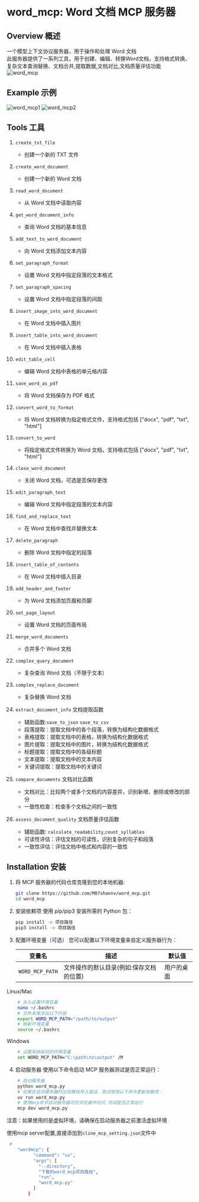 # word_mcp: Word 文档 MCP 服务器

## Overview 概述

一个模型上下文协议服务器，用于操作和处理 Word 文档  
此服务器提供了一系列工具，用于创建、编辑、转换Word文档，支持格式转换、复杂文本查询替换、文档合并,提取数据,文档对比,文档质量评估功能
![word_mcp](images/word_mcp.png)  
## Example 示例
![word_mcp1](images/word_mcp1.png)
![word_mcp2](images/word_mcp2.png)
## Tools 工具

1. `create_txt_file`
    - 创建一个新的 TXT 文件

2. `create_word_document`
    - 创建一个新的 Word 文档

3. `read_word_document`
    - 从 Word 文档中读取内容

4. `get_word_document_info`
    - 查询 Word 文档的基本信息

5. `add_text_to_word_document`
    - 向 Word 文档添加文本内容

6. `set_paragraph_format`
    - 设置 Word 文档中指定段落的文本格式

7. `set_paragraph_spacing`
    - 设置 Word 文档中指定段落的间距

8. `insert_image_into_word_document`
    - 在 Word 文档中插入图片

9. `insert_table_into_word_document`
    - 在 Word 文档中插入表格

10. `edit_table_cell`
    - 编辑 Word 文档中表格的单元格内容

11. `save_word_as_pdf`
    - 将 Word 文档保存为 PDF 格式

12. `convert_word_to_format`
    - 将 Word 文档转换为指定格式文件，支持格式包括 ["docx", "pdf", "txt", "html"]

13. `convert_to_word`
    - 将指定格式文件转换为 Word 文档，支持格式包括 ["docx", "pdf", "txt", "html"]

14. `close_word_document`
    - 关闭 Word 文档，可选是否保存更改

15. `edit_paragraph_text`
    - 编辑 Word 文档中指定段落的文本内容

16. `find_and_replace_text`
    - 在 Word 文档中查找并替换文本

17. `delete_paragraph`
    - 删除 Word 文档中指定的段落

18. `insert_table_of_contents`
    - 在 Word 文档中插入目录

19. `add_header_and_footer`
    - 为 Word 文档添加页眉和页脚

20. `set_page_layout`
    - 设置 Word 文档的页面布局

21. `merge_word_documents`
    - 合并多个 Word 文档

22. `complex_query_document`
    - 复杂查询 Word 文档（不限于文本）

23. `complex_replace_document`
    - 复杂替换 Word 文档

24. `extract_document_info` 文档提取函数
    - 辅助函数:`save_to_json` `save_to_csv`
    - 段落提取：提取文档中的各个段落，转换为结构化数据格式
    - 表格提取：提取文档中的表格，转换为结构化数据格式
    - 图片提取：提取文档中的图片，转换为结构化数据格式
    - 标题提取：提取文档中的各级标题
    - 文本提取：提取文档中的文本内容
    - 关键词提取：提取文档中的关键词

25. `compare_documents` 文档对比函数
    - 文档对比：比较两个或多个文档的内容差异，识别新增、删除或修改的部分 
    - 一致性检查：检查多个文档之间的一致性

26. `assess_document_quality` 文档质量评估函数
    - 辅助函数: `calculate_readability`,`count_syllables`
    - 可读性评估：评估文档的可读性，识别复杂的句子和段落
    - 一致性评估：评估文档中格式和内容的一致性

## Installation 安装

1. 将 MCP 服务器的代码仓库克隆到您的本地机器:
    ```bash
    git clone https://github.com/M87shaonv/word_mcp.git
    cd word_mcp
    ```
2. 安装依赖项
使用 pip/pip3 安装所需的 Python 包：
    ```bash
   pip install -e 项目路径 
   pip3 install -e 项目路径
    ```

3. 配置环境变量（可选）
您可以配置以下环境变量来自定义服务器行为：

    | 变量名             | 描述                    | 默认值   |
    |-----------------|-----------------------|-------|
    | `WORD_MCP_PATH` | 文件操作的默认目录(例如:保存文档的位置) | 用户的桌面 |

Linux/Mac
```bash
    # 永久设置环境变量
    nano ~/.bashrc
    # 文件末尾添加以下内容
    export WORD_MCP_PATH="/path/to/output"
    # 刷新环境变量
    source ~/.bashrc
```
Windows
```bash
    # 设置系统级别的环境变量
    set WORD_MCP_PATH="C:\path\to\output" /M
```

4. 启动服务器
使用以下命令启动 MCP 服务器测试是否正常运行：
```bash
    # 启动服务器
    python word_mcp.py
    # 如果在启动服务器时出现模块导入错误，尝试使用以下命令更新依赖项：
    uv run word_mcp.py
    # 使用mcp命令启动服务器可在浏览器中访问 测试是否正常运行
    mcp dev word_mcp.py
```

注意：如果使用的是虚拟环境，请确保在启动服务器之前激活虚拟环境

使用mcp server配置,直接添加到`cline_mcp_setting.json`文件中
```bash
 # 
    "wordmcp": {
          "command": "uv",
          "args": [
            "--directory",
            "下载的word_mcp项目路径",
            "run",
            "word_mcp.py"
          ]
        }
```
